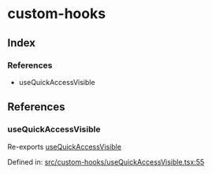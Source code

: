 # custom-hooks

## Index

### References

- useQuickAccessVisible

## References

### useQuickAccessVisible

Re-exports [useQuickAccessVisible](useQuickAccessVisible#usequickaccessvisible)

Defined in:  [src/custom-hooks/useQuickAccessVisible.tsx:55](https://github.com/SteamDeckHomebrew/decky-frontend-lib/blob/-/src/custom-hooks/useQuickAccessVisible.tsx#L55)
